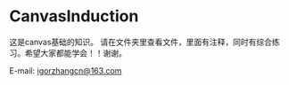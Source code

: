 # CanvasInduction

这是canvas基础的知识。
请在文件夹里查看文件，里面有注释，同时有综合练习。希望大家都能学会！！谢谢。


E-mail: igorzhangcn@163.com
